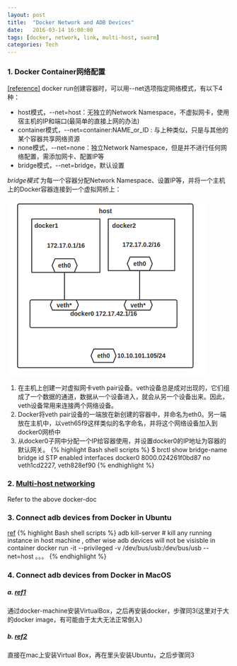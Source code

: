 ```yaml
---
layout: post
title:  "Docker Network and ADB Devices"
date:   2016-03-14 16:00:00
tags: [docker, network, link, multi-host, swarm]
categories: Tech
---
```


### 1. Docker Container网络配置
[[reference]](http://www.infoq.com/cn/articles/docker-network-and-pipework-open-source-explanation-practice/)
docker run创建容器时，可以用--net选项指定网络模式，有以下4种：

* host模式，--net=host：无独立的Network Namespace，不虚拟网卡，使用宿主机的IP和端口(最简单的直接上网的办法)
* container模式，--net=container:NAME_or_ID : 与上种类似，只是与其他的某个容器共享网络资源
* none模式，--net=none：独立Network Namespace，但是并不进行任何网络配置，需添加网卡、配置IP等
* bridge模式，--net=bridge，默认设置

*bridge模式*
为每一个容器分配Network Namespace、设置IP等，并将一个主机上的Docker容器连接到一个虚拟网桥上：

![docker-network](/res/docker-network.png)

1. 在主机上创建一对虚拟网卡veth pair设备。veth设备总是成对出现的，它们组成了一个数据的通道，数据从一个设备进入，就会从另一个设备出来。因此，veth设备常用来连接两个网络设备。
2. Docker将veth pair设备的一端放在新创建的容器中，并命名为eth0。另一端放在主机中，以veth65f9这样类似的名字命名，并将这个网络设备加入到docker0网桥中
3. 从docker0子网中分配一个IP给容器使用，并设置docker0的IP地址为容器的默认网关。
{% highlight Bash shell scripts %}
$ brctl show
bridge-name  bridge id   STP enabled   interfaces
docker0	8000.024261f0bd87	no	veth1cd2227, veth828ef90
{% endhighlight %}

### 2. [Multi-host networking](https://docs.docker.com/engine/userguide/networking/get-started-overlay/)
Refer to the above docker-doc

### 3. Connect adb devices from Docker in Ubuntu
[ref](http://learningbysimpleway.blogspot.com/2018/02/how-to-connect-adb-devices-to-linux.html)
{% highlight Bash shell scripts %}
adb kill-server # kill any running instance in host machine , other wise adb devices will not be visisble in container
docker run -it --privileged -v /dev/bus/usb:/dev/bus/usb --net=host 。。。
{% endhighlight %}

### 4. Connect adb devices from Docker in MacOS
##### a. [ref1](http://gw.tnode.com/docker/docker-machine-with-usb-support-on-windows-macos/)
通过docker-machine安装VirtualBox，之后再安装docker，步骤同3(这里对于大的docker image，有可能由于太大无法正常倒入)

##### b. [ref2](https://testerhome.com/topics/12489)
直接在mac上安装Virtual Box，再在里头安装Ubuntu，之后步骤同3
